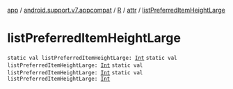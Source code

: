 [app](../../../index.md) / [android.support.v7.appcompat](../../index.md) / [R](../index.md) / [attr](index.md) / [listPreferredItemHeightLarge](.)

# listPreferredItemHeightLarge

`static val listPreferredItemHeightLarge: `[`Int`](https://kotlinlang.org/api/latest/jvm/stdlib/kotlin/-int/index.html)
`static val listPreferredItemHeightLarge: `[`Int`](https://kotlinlang.org/api/latest/jvm/stdlib/kotlin/-int/index.html)
`static val listPreferredItemHeightLarge: `[`Int`](https://kotlinlang.org/api/latest/jvm/stdlib/kotlin/-int/index.html)
`static val listPreferredItemHeightLarge: `[`Int`](https://kotlinlang.org/api/latest/jvm/stdlib/kotlin/-int/index.html)